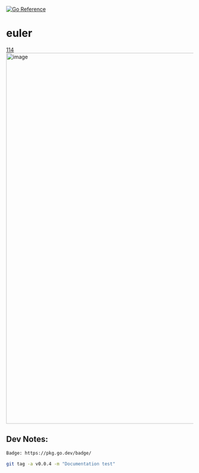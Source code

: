 [![Go Reference](https://pkg.go.dev/badge/github.com/cwxstat/euler.svg)](https://pkg.go.dev/github.com/cwxstat/euler)
# euler

[114](https://projecteuler.net/problem=114)
<img width="996" alt="image" src="https://user-images.githubusercontent.com/755710/183127473-0a1f57ac-8871-4c9c-9f78-f35e56d629a3.png">


## Dev Notes:

```bash
Badge: https://pkg.go.dev/badge/

git tag -a v0.0.4 -m "Documentation test"

```